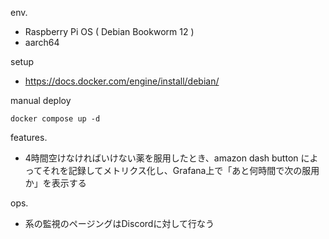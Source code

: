 
env.
* Raspberry Pi OS ( Debian Bookworm 12 )
* aarch64

setup
* https://docs.docker.com/engine/install/debian/

manual deploy
```
docker compose up -d
```

features.
* 4時間空けなければいけない薬を服用したとき、amazon dash button によってそれを記録してメトリクス化し、Grafana上で「あと何時間で次の服用か」を表示する

ops.
* 系の監視のページングはDiscordに対して行なう
